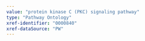 ```yaml
---
value: "protein kinase C (PKC) signaling pathway"
type: "Pathway Ontology"
xref-identifier: "0000840"
xref-dataSource: "PW"
---
```

